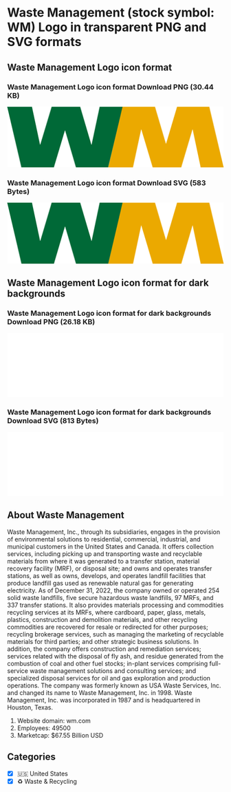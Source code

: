 # Waste Management (stock symbol: WM) Logo in transparent PNG and SVG formats

## Waste Management Logo icon format

### Waste Management Logo icon format Download PNG (30.44 KB)

![Waste Management Logo icon format Download PNG (30.44 KB)](/img/orig/WM-c6b6879b.png)

### Waste Management Logo icon format Download SVG (583 Bytes)

![Waste Management Logo icon format Download SVG (583 Bytes)](/img/orig/WM-00eedb5a.svg)

## Waste Management Logo icon format for dark backgrounds

### Waste Management Logo icon format for dark backgrounds Download PNG (26.18 KB)

![Waste Management Logo icon format for dark backgrounds Download PNG (26.18 KB)](/img/orig/WM.D-e036ea16.png)

### Waste Management Logo icon format for dark backgrounds Download SVG (813 Bytes)

![Waste Management Logo icon format for dark backgrounds Download SVG (813 Bytes)](/img/orig/WM.D-7244dd59.svg)

## About Waste Management

Waste Management, Inc., through its subsidiaries, engages in the provision of environmental solutions to residential, commercial, industrial, and municipal customers in the United States and Canada. It offers collection services, including picking up and transporting waste and recyclable materials from where it was generated to a transfer station, material recovery facility (MRF), or disposal site; and owns and operates transfer stations, as well as owns, develops, and operates landfill facilities that produce landfill gas used as renewable natural gas for generating electricity. As of December 31, 2022, the company owned or operated 254 solid waste landfills, five secure hazardous waste landfills, 97 MRFs, and 337 transfer stations. It also provides materials processing and commodities recycling services at its MRFs, where cardboard, paper, glass, metals, plastics, construction and demolition materials, and other recycling commodities are recovered for resale or redirected for other purposes; recycling brokerage services, such as managing the marketing of recyclable materials for third parties; and other strategic business solutions. In addition, the company offers construction and remediation services; services related with the disposal of fly ash, and residue generated from the combustion of coal and other fuel stocks; in-plant services comprising full-service waste management solutions and consulting services; and specialized disposal services for oil and gas exploration and production operations. The company was formerly known as USA Waste Services, Inc. and changed its name to Waste Management, Inc. in 1998. Waste Management, Inc. was incorporated in 1987 and is headquartered in Houston, Texas.

1. Website domain: wm.com
2. Employees: 49500
3. Marketcap: $67.55 Billion USD


## Categories
- [x] 🇺🇸 United States
- [x] ♻️ Waste & Recycling
